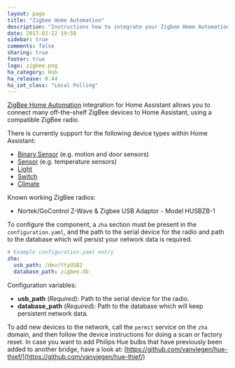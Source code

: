 ```yaml
---
layout: page
title: "Zigbee Home Automation"
description: "Instructions how to integrate your Zigbee Home Automation within Home Assistant."
date: 2017-02-22 19:59
sidebar: true
comments: false
sharing: true
footer: true
logo: zigbee.png
ha_category: Hub
ha_release: 0.44
ha_iot_class: "Local Polling"
---
```


[ZigBee Home Automation](http://www.zigbee.org/zigbee-for-developers/applicationstandards/zigbeehomeautomation/)
integration for Home Assistant allows you to connect many off-the-shelf ZigBee devices to Home Assistant, using a compatible ZigBee radio.

There is currently support for the following device types within Home Assistant:

- [Binary Sensor](../binary_sensor.zha) (e.g. motion and door sensors)
- [Sensor](../sensor.zha) (e.g. temperature sensors)
- [Light](../light.zha)
- [Switch](../switch.zha)
- [Climate](../climate.zha)

Known working ZigBee radios:

- Nortek/GoControl Z-Wave & Zigbee USB Adaptor - Model HUSBZB-1

To configure the component, a `zha` section must be present in the `configuration.yaml`,
and the path to the serial device for the radio and path to the database which will persist your network data is required.

```yaml
# Example configuration.yaml entry
zha:
  usb_path: /dev/ttyUSB2
  database_path: zigbee.db
```

Configuration variables:

 - **usb_path** (*Required*): Path to the serial device for the radio.
 - **database_path** (*Required*): Path to the database which will keep persistent network data.

To add new devices to the network, call the `permit` service on the `zha` domain, and then follow the device instructions for doing a scan or factory reset. In case you want to add Philips Hue bulbs that have previously been added to another bridge, have a look at: [https://github.com/vanviegen/hue-thief/](https://github.com/vanviegen/hue-thief/)
